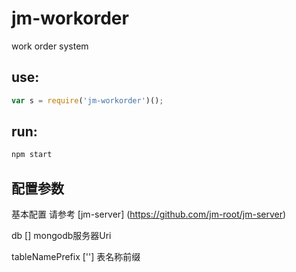# jm-workorder

work order system

## use:

```javascript
var s = require('jm-workorder')();
```

## run:

```javascript
npm start
```

## 配置参数

基本配置 请参考 [jm-server] (https://github.com/jm-root/jm-server)

db [] mongodb服务器Uri

tableNamePrefix [''] 表名称前缀
